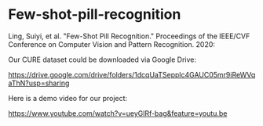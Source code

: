 # Few-shot-pill-recognition
Ling, Suiyi, et al. "Few-Shot Pill Recognition." Proceedings of the IEEE/CVF Conference on Computer Vision and Pattern Recognition. 2020: 

Our CURE dataset could be downloaded via Google Drive: 

https://drive.google.com/drive/folders/1dcqUaTSepplc4GAUC05mr9iReWVqaThN?usp=sharing


Here is a demo video for our project:

https://www.youtube.com/watch?v=ueyGlRf-bag&feature=youtu.be





